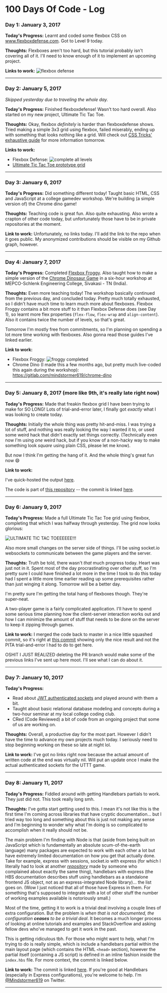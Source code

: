 # 100 Days Of Code - Log

<!--
### Day 0: February 30, 2016 (Example 1)
##### (delete me or comment me out)

**Today's Progress:** 

**Thoughts:** 

**Link to work:** 

### Day 0: February 30, 2016 (Example 2)
##### (delete me or comment me out)

**Today's Progress**: Fixed CSS, worked on canvas functionality for the app.

**Thoughts**: I really struggled with CSS, but, overall, I feel like I am slowly getting better at it. Canvas is still new for me, but I managed to figure out some basic functionality.

**Link(s) to work**: [Calculator App](http://www.example.com)


### Day 1: June 27, Monday

**Today's Progress**: I've gone through many exercises on FreeCodeCamp.

**Thoughts** I've recently started coding, and it's a great feeling when I finally solve an algorithm challenge after a lot of attempts and hours spent.

**Link(s) to work**
1. [Find the Longest Word in a String](https://www.freecodecamp.com/challenges/find-the-longest-word-in-a-string)
2. [Title Case a Sentence](https://www.freecodecamp.com/challenges/title-case-a-sentence)
-->

### Day 1: January 3, 2017

**Today's Progress:** Learnt and coded some flexbox CSS on www.flexboxdefense.com. Got to Level 9 today.

**Thoughts:** Flexboxes aren't too hard, but this tutorial probably isn't covering all of it. I'll need to know enough of it to implement an upcoming project.

**Links to work:** ![flexbox defense](http://i.imgur.com/A4O2Mlu.jpg)

----

### Day 2: January 5, 2017

_Skipped yesterday due to traveling the whole day._

**Today's Progress:** Finished flexboxdefense! Wasn't too hard overall. Also started on my new project, Ultimate Tic Tac Toe.

**Thoughts:** Okay, flexbox *definitely* is harder than flexboxdefense shows. Tried making a simple 3x3 grid using flexbox, failed miserably, ending up with something that looks nothing like a grid. Will check out [CSS Tricks' exhaustive guide](https://css-tricks.com/snippets/css/a-guide-to-flexbox/) for more information tomorrow.

**Links to work:**
- Flexbox Defense: ![complete all levels](http://i.imgur.com/WOiHIan.jpg)
- [Ultimate Tic Tac Toe prototype grid](https://github.com/Mindstormer619/ult-ttt/commit/2f4695b1ed0918c99c5b56107931d84e7b3991c6)

----

### Day 3: January 6, 2017

**Today's Progress:** Did something different today! Taught basic HTML, CSS and JavaScript at a college gamedev workshop. We're building (a simple version of) the Chrome dino game!

**Thoughts:** Teaching code is great fun. Also quite exhausting. Also wrote a crapton of other code today, but unfortunately those have to be in private repositories at the moment.

**Link to work:** Unfortunately, no links today. I'll add the link to the repo when it goes public. My anonymized contributions should be visible on my Github graph, however.

----

### Day 4: January 7, 2017

**Today's Progress:** Completed [Flexbox Froggy](http://flexboxfroggy.com). Also taught how to make a simple version of the [Chrome Dinosaur Game](https://gitlab.com/mindstormer619/chrome-dino) in a six-hour workshop at MEPCO-Schlenk Engineering College, Sivakasi - TN (India).

**Thoughts:** Even more teaching today! The workshop basically continued from the previous day, and concluded today. Pretty much totally exhausted, so I didn't have much time to learn much more about flexboxes. Flexbox Froggy contains a bit more stuff to it than Flexbox Defense does (see Day 1), so learnt more flex properties (`flex-flow`, `flex-wrap` and `align-content`). Also it contains twice the number of levels, so that's great.

Tomorrow I'm mostly free from commitments, so I'm planning on spending a lot more time working with flexboxes. Also gonna read those guides I've linked earlier.

**Link to work:**
- Flexbox Froggy: ![froggy completed](http://i.imgur.com/JeZUI5c.jpg)
- Chrome Dino (I made this a few months ago, but pretty much live-coded this again during the workshop): https://gitlab.com/mindstormer619/chrome-dino

----

### Day 5: January 8, 2017 (more like 9th, it's really late right now)

**Today's Progress:** Made that freakin flexbox grid I have been trying to make for SO LONG! Lots of trial-and-error later, I finally got *exactly* what I was looking to create today. 

**Thoughts:** Initially the whole thing was pretty hit-and-miss. I was trying a lot of stuff, and nothing was really looking the way I wanted it to, or used some weird hack that didn't exactly set things correctly. (Technically even now I'm using *one* weird hack, but if you know of a non-hacky way to make something look *square* using plain CSS, please let me know).

But now I think I'm getting the hang of it. And the whole thing's great fun now :smile:

**Link to work:**

I've quick-hosted the output [here](http://spider.nitt.edu/~darthsid/flextest).

The code is part of [this repository](https://github.com/Mindstormer619/ult-ttt) -- the commit is linked [here](https://github.com/Mindstormer619/ult-ttt/commit/5510ef706ea950e6397d31605fafa2fd22c75b06).

----

### Day 6: January 9, 2017

**Today's Progress:** Made a full Ultimate Tic Tac Toe grid using flexbox, completing that which I was halfway through yesterday. The grid now looks glorious:

![ULTIMATE TIC TAC TOEEEEEE!!!](http://i.imgur.com/esbh8wC.jpg)

Also more small changes on the server side of things. I'll be using socket.io websockets to communicate between the game players and the server.

**Thoughts:** Truth be told, there wasn't *that* much progress today. Heart was just not in it. Spent most of the day procrastinating over other stuff, so I'm pretty sure I could have finished a lot more in the time I took to do this today had I spent a little more time earlier reading up some prerequisites rather than just winging it along. Tomorrow will be a better day.

I'm pretty sure I'm getting the total hang of flexboxes though. They're super-neat.

A two-player game is a fairly complicated application. I'll have to spend some serious time planning how the client-server interaction works out and how I can minimize the amount of stuff that needs to be done on the server to keep it zipping through games.

**Link to work:** I merged the code back to master in a nice little squashed commit, so it's right at [this commit](ac1ea3d959f0e974dc482e63d854d1eec2b358d4) showing only the nice result and not the PITA trial-and-error I had to do to get here.

OSHIT I JUST REALIZED deleting the PR branch would make some of the previous links I've sent up here moot. I'll see what I can do about it.

----

### Day 7: January 10, 2017

**Today's Progress:**
- Read about [JWT authenticated sockets](https://auth0.com/blog/auth-with-socket-io/) and played around with them a bit.
- Taught about basic relational database modeling and concepts during a two-hour seminar at my local college coding club.
- CRed (Code Reviewed) a bit of code from an ongoing project that some of us are working on.

**Thoughts:** Overall, a productive day for the most part. However I didn't have the time to advance my own projects much today. I seriously need to stop beginning working on these so late at night lol.

**Link to work:** I've got no links right now because the actual amount of written code at the end was virtually nil. Will put an update once I make the actual authenticated sockets for the UTTT game.

----

### Day 8: January 11, 2017

**Today's Progress:** Fiddled around with getting Handlebars partials to work. They just did not. This took really long smh.

**Thoughts:** I've gotta start getting used to this. I mean it's not like this is the first time I'm coming across libraries that have cryptic documentation... but I tried way too long and something about this is just not making any sense and I'm beginning to wonder why what I'm doing is so complicated to accomplish when it really should not be.

The main problem I'm finding with Node is that (aside from being built on JavaScript which is fundamentally an absolute scum-of-the-earth language) many packages are expected to work with each other a lot but have extremely limited documentation on how you get that actually done. Take for example, express with sessions, socket.io with express (for which I literally had to look at another [*repository*](https://github.com/onedesign/express-socketio-tutorial) made by someone who complained about exactly the same thing), handlebars with express (the HBS documentation describes stuff using handlebars as a standalone frontend JS object, not as an express-integrated Node library)... the list goes on. (Wow I just noticed that all of those have Express in them. For something that's supposed to integrate with a lot of other stuff the number of working examples available is notoriously small.)

Most of the time, getting it to work is a trivial deal involving a couple lines of extra configuration. But the problem is _when that is not documented, the configuration **ceases** to be a trivial deal_. It becomes a much longer process of looking at online tutorials and examples and StackOverflow and asking fellow devs who've managed to get it work in the past.

This is getting ridiculous tbh. For those who might want to help, what I'm trying to do is really simple, which is include a handlebars partial within the main layout page (which contains the HTML `<head>` section), however the partial itself (containing a JS script) is defined in an inline fashion inside the `index.hbs` file. For more context, the commit is linked below.

**Link to work:** The commit is linked [here](https://github.com/Mindstormer619/ult-ttt/commit/531a0ce65eecd3f78cfcdcd6f07f53de7620768a). If you're good at Handlebars (especially in Express configurations), you're welcome to help. I'm [@Mindstormer619](https://twitter.com/Mindstormer619) on Twitter.

----

